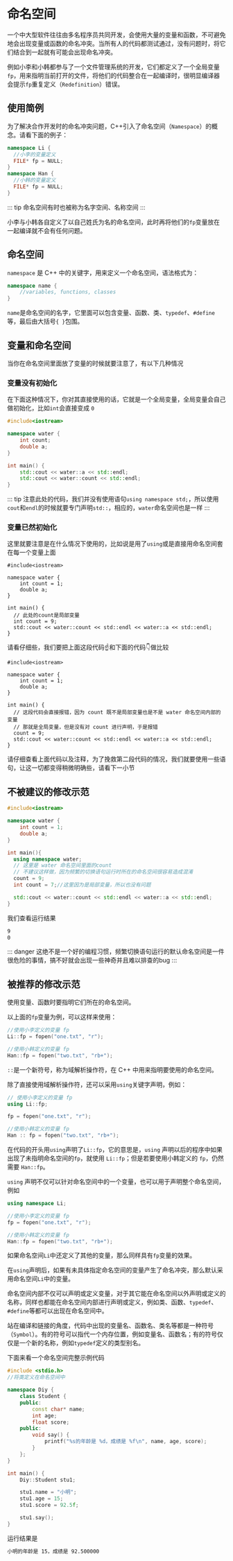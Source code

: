 # 命名空间

一个中大型软件往往由多名程序员共同开发，会使用大量的变量和函数，不可避免地会出现变量或函数的命名冲突。当所有人的代码都测试通过，没有问题时，将它们结合到一起就有可能会出现命名冲突。

例如小李和小韩都参与了一个文件管理系统的开发，它们都定义了一个全局变量`fp`，用来指明当前打开的文件，将他们的代码整合在一起编译时，很明显编译器会提示`fp`重复定义（`Redefinition`）错误。


## 使用简例

为了解决合作开发时的命名冲突问题，C++引入了命名空间（`Namespace`）的概念。请看下面的例子：

```cpp
namespace Li { 
  //小李的变量定义
  FILE* fp = NULL;
}
namespace Han { 
  //小韩的变量定义
  FILE* fp = NULL;
}
```

::: tip
命名空间有时也被称为名字空间、名称空间
:::

小李与小韩各自定义了以自己姓氏为名的命名空间，此时再将他们的`fp`变量放在一起编译就不会有任何问题。

## 命名空间

`namespace` 是 C++ 中的关键字，用来定义一个命名空间，语法格式为：

```cpp
namespace name {
    //variables, functions, classes
}
```
`name`是命名空间的名字，它里面可以包含变量、函数、类、`typedef`、`#define` 等，最后由大括号`{ }`包围。


## 变量和命名空间

当你在命名空间里面放了变量的时候就要注意了，有以下几种情况

### 变量没有初始化

在下面这种情况下，你对其直接使用的话，它就是一个全局变量，全局变量会自己做初始化，比如`int`会直接变成 `0`

```cpp
#include<iostream>

namespace water {
	int count;
	double a;
}

int main() {
	std::cout << water::a << std::endl;
	std::cout << water::count << std::endl;
}
```

::: tip
注意此处的代码，我们并没有使用语句`using namespace std;`，所以使用`cout`和`endl`的时候就要专门声明`std::`，相应的，`water`命名空间也是一样
:::

### 变量已然初始化        

这里就要注意是在什么情况下使用的，比如说是用了`using`或是直接用命名空间套在每一个变量上面

```cpp{10}
#include<iostream>

namespace water {
	int count = 1;
	double a;
}

int main() {
  // 此处的count是局部变量
  int count = 9;
  std::cout << water::count << std::endl << water::a << std::endl;
}

```
请看仔细些，我们要把上面这段代码☝和下面的代码👇做比较

```cpp{11}
#include<iostream>

namespace water {
	int count = 1;
	double a;
}

int main() {
  // 这段代码会直接报错，因为 count 既不是局部变量也是不是 water 命名空间内部的变量
  // 那就是全局变量，但是没有对 count 进行声明，于是报错
  count = 9;
  std::cout << water::count << std::endl << water::a << std::endl;
}
```

请仔细查看上面代码以及注释，为了挽救第二段代码的情况，我们就要使用一些语句，让这一切都变得稍微明确些，请看下一小节

## 不被建议的修改示范

```cpp
#include<iostream>

namespace water {
	int count = 1;
	double a;
}

int main(){
  using namespace water;
  // 这里是 water 命名空间里面的count
  // 不建议这样做，因为频繁的切换语句运行时所在的命名空间很容易造成混淆
  count = 9;
  int count = 7;//这里因为是局部变量，所以也没有问题

  std::cout << water::count << std::endl << water::a << std::endl;
}
```

我们查看运行结果

```txt
9
0
```
::: danger
这绝不是一个好的编程习惯，频繁切换语句运行的默认命名空间是一件很危险的事情，搞不好就会出现一些神奇并且难以排查的bug
:::


## 被推荐的修改示范

使用变量、函数时要指明它们所在的命名空间。

以上面的`fp`变量为例，可以这样来使用：

```cpp
//使用小李定义的变量 fp
Li::fp = fopen("one.txt", "r"); 

//使用小韩定义的变量 fp
Han::fp = fopen("two.txt", "rb+"); 
```


`::`是一个新符号，称为域解析操作符，在 C++ 中用来指明要使用的命名空间。

除了直接使用域解析操作符，还可以采用`using`关键字声明，例如：
```cpp
// 使用小李定义的变量 fp
using Li::fp;

fp = fopen("one.txt", "r"); 

//使用小韩定义的变量 fp  
Han :: fp = fopen("two.txt", "rb+"); 
```
在代码的开头用`using`声明了`Li::fp`，它的意思是，`using` 声明以后的程序中如果出现了未指明命名空间的`fp`，就使用 `Li::fp`；但是若要使用小韩定义的 `fp`，仍然需要 `Han::fp`。

`using` 声明不仅可以针对命名空间中的一个变量，也可以用于声明整个命名空间，例如

```cpp
using namespace Li;

//使用小李定义的变量 fp
fp = fopen("one.txt", "r");

//使用小韩定义的变量 fp
Han::fp = fopen("two.txt", "rb+");  
```

如果命名空间`Li`中还定义了其他的变量，那么同样具有`fp`变量的效果。

在`using`声明后，如果有未具体指定命名空间的变量产生了命名冲突，那么默认采用命名空间`Li`中的变量。

命名空间内部不仅可以声明或定义变量，对于其它能在命名空间以外声明或定义的名称，同样也都能在命名空间内部进行声明或定义，例如类、函数、`typedef`、`#define`等都可以出现在命名空间中。

站在编译和链接的角度，代码中出现的变量名、函数名、类名等都是一种符号（`Symbol`）。有的符号可以指代一个内存位置，例如变量名、函数名；有的符号仅仅是一个新的名称，例如`typedef`定义的类型别名。

下面来看一个命名空间完整示例代码

```cpp
#include <stdio.h>
//将类定义在命名空间中

namespace Diy {
	class Student {
	public:
		const char* name;
		int age;
		float score;
	public:
		void say() {
			printf("%s的年龄是 %d，成绩是 %f\n", name, age, score);
		}
	};
}

int main() {
	Diy::Student stu1;

	stu1.name = "小明";
	stu1.age = 15;
	stu1.score = 92.5f;

	stu1.say();
}
```
运行结果是
```txt
小明的年龄是 15，成绩是 92.500000
```